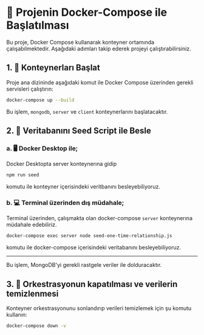 # 🐳 Projenin Docker-Compose ile Başlatılması

Bu proje, Docker Compose kullanarak konteyner ortamında çalışabilmektedir. Aşağıdaki adımları takip ederek projeyi çalıştırabilirsiniz.

## 1. 🚀 Konteynerları Başlat

Proje ana dizininde aşağıdaki komut ile Docker Compose üzerinden gerekli servisleri çalıştırın:

```sh
docker-compose up --build
```

Bu işlem, `mongodb`, `server` ve `client` konteynerlarını başlatacaktır.

## 2. 🌱 Veritabanını Seed Script ile Besle

### a. 🖥️ Docker Desktop ile;

Docker Desktopta server konteynerına gidip

```sh
npm run seed
```
komutu ile konteyner içerisindeki veritbanını besleyebiliyoruz.

### b. 💻 Terminal üzerinden dış müdahale;

Terminal üzerinden, çalışmakta olan docker-compose `server` konteynerına müdahale edebiliriz.

```sh
docker-compose exec server node seed-one-time-relationship.js
```

komutu ile docker-compose içerisindeki veritabanını besleyebiliyoruz.

---

Bu işlem, MongoDB'yi gerekli rastgele veriler ile dolduracaktır.

## 3. 🛑 Orkestrasyonun kapatılması ve verilerin temizlenmesi

Konteyner orkestrasyonunu sonlandırıp verileri temizlemek için şu komutu kullanın:

```sh
docker-compose down -v
```

